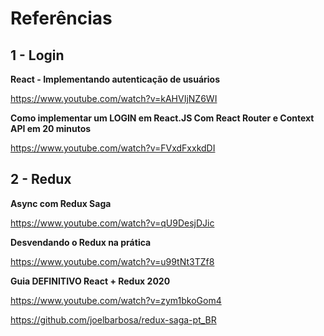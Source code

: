 # Referências

## 1 - Login

**React - Implementando autenticação de usuários**

https://www.youtube.com/watch?v=kAHVIjNZ6WI

**Como implementar um LOGIN em React.JS Com React Router e Context API em 20 minutos**

https://www.youtube.com/watch?v=FVxdFxxkdDI

## 2 - Redux

**Async com Redux Saga**

https://www.youtube.com/watch?v=qU9DesjDJic

**Desvendando o Redux na prática**

https://www.youtube.com/watch?v=u99tNt3TZf8

**Guia DEFINITIVO React + Redux 2020**

https://www.youtube.com/watch?v=zym1bkoGom4

https://github.com/joelbarbosa/redux-saga-pt_BR
